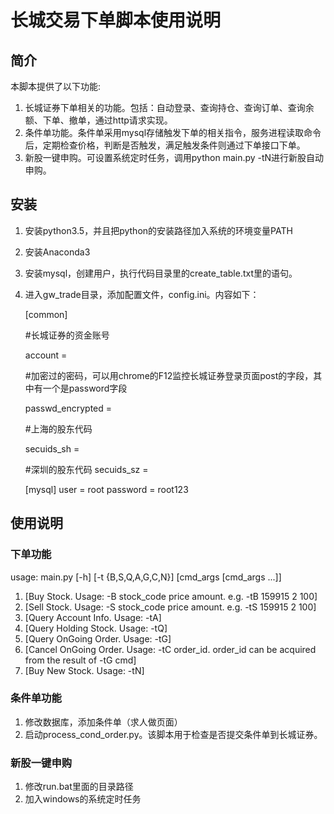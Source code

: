 # 长城交易下单脚本使用说明
## 简介
本脚本提供了以下功能:

1. 长城证券下单相关的功能。包括：自动登录、查询持仓、查询订单、查询余额、下单、撤单，通过http请求实现。
2. 条件单功能。条件单采用mysql存储触发下单的相关指令，服务进程读取命令后，定期检查价格，判断是否触发，满足触发条件则通过下单接口下单。
3. 新股一键申购。可设置系统定时任务，调用python main.py -tN进行新股自动申购。 

## 安装
1. 安装python3.5，并且把python的安装路径加入系统的环境变量PATH
2. 安装Anaconda3
3. 安装mysql，创建用户，执行代码目录里的create_table.txt里的语句。
4. 进入gw_trade目录，添加配置文件，config.ini。内容如下：
    
	[common]
	
	\#长城证券的资金账号
	
	account = 
	
	\#加密过的密码，可以用chrome的F12监控长城证券登录页面post的字段，其中有一个是password字段
	
	passwd_encrypted = 
	
	\#上海的股东代码
	
	secuids_sh = 
	
	\#深圳的股东代码
	secuids_sz =  

	[mysql]
	user = root
	password = root123


## 使用说明
### 下单功能
usage: main.py [-h] [-t {B,S,Q,A,G,C,N}] [cmd_args [cmd_args ...]]

1. [Buy Stock. Usage: -B stock_code price amount. e.g. -tB 159915 2 100] 
2. [Sell Stock. Usage: -S stock_code  price amount. e.g. -tS 159915 2 100]
3. [Query Account Info. Usage: -tA] 
4. [Query Holding Stock. Usage: -tQ]
5. [Query OnGoing Order. Usage: -tG] 
6. [Cancel OnGoing Order. Usage: -tC order_id. order_id can be acquired from the result of -tG cmd] 
7. [Buy New Stock. Usage: -tN]

### 条件单功能
1. 修改数据库，添加条件单（求人做页面）
2. 启动process_cond_order.py。该脚本用于检查是否提交条件单到长城证券。

### 新股一键申购
1. 修改run.bat里面的目录路径
2. 加入windows的系统定时任务


